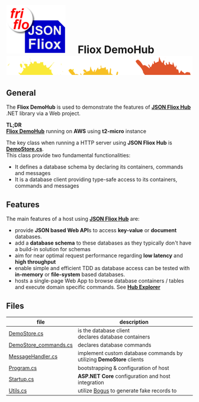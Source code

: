 

# ![logo](../docs/images/Json-Fliox.svg)     **Fliox DemoHub**      ![SPLASH](../docs/images/paint-splatter.svg)



## General

The **Fliox DemoHub** is used to demonstrate the features of [**JSON Fliox Hub**](https://github.com/friflo/Friflo.Json.Fliox) .NET library via a Web project.

**TL;DR**  
[**Fliox DemoHub**](http://ec2-174-129-178-18.compute-1.amazonaws.com/) running on **AWS** using **t2-micro** instance

The key class when running a HTTP server using **JSON Fliox Hub** is [**DemoStore.cs**](DemoStore.cs).  
This class provide two fundamental functionalities:
- It defines a database schema by declaring its containers, commands and messages
- It is a database client providing type-safe access to its containers, commands and messages


## Features
The main features of a host using [**JSON Fliox Hub**](https://github.com/friflo/Friflo.Json.Fliox) are:
- provide **JSON based Web API**s to access **key-value** or **document** databases.
- add a **database schema** to these databases as they typically don't have a build-in solution for schemas
- aim for near optimal request performance regarding **low latency** and **high throughput**
- enable simple and efficient TDD as database access can be tested with **in-memory** or **file-system** based databases.
- hosts a single-page Web App to browse database containers / tables and execute domain specific commands.
  See [**Hub Explorer**](https://github.com/friflo/Friflo.Json.Fliox/blob/main/Json/Fliox.Hub.Explorer/README.md)


## Files

|                      file                     |                   description                             
|-----------------------------------------------|-----------------------------------------------
|[DemoStore.cs](DemoStore.cs)                   | is the database client <br/> declares database containers
|[DemoStore_commands.cs](DemoStore_commands.cs) | declares database commands
|[MessageHandler.cs](MessageHandler.cs)         | implement custom database commands by utilizing **DemoStore** clients
|[Program.cs](Program.cs)                       | bootstrapping & configuration of host
|[Startup.cs](Startup.cs)                       | **ASP.NET Core** configuration and host integration
|[Utils.cs](Utils.cs)                           | utilize [Bogus](https://github.com/bchavez/Bogus) to generate fake records to 






